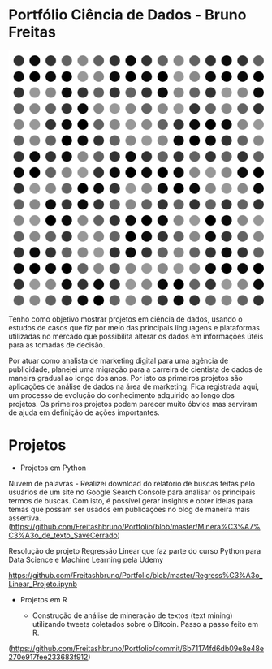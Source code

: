 # Portfólio Ciência de Dados - Bruno Freitas


![comportamento de dados apos analise](https://github.com/Freitashbruno/Portfolio/blob/master/Hilbert_Curve_Animation.gif)

Tenho como objetivo mostrar projetos em ciência de dados, usando o estudos de casos que fiz por meio das principais linguagens e plataformas utilizadas no mercado que possibilita alterar os dados em informações úteis para as tomadas de decisão.

 Por atuar como analista de marketing digital para uma agência de publicidade, planejei uma migração para a carreira de cientista de dados de maneira gradual ao longo dos anos. Por isto os primeiros projetos são aplicações de análise de dados na área de marketing. Fica registrada aqui, um processo de evolução do conhecimento adquirido ao longo dos projetos. Os primeiros projetos podem parecer muito óbvios mas serviram de ajuda em definição de ações importantes.
# Projetos
* Projetos em Python

Nuvem de palavras  -  Realizei download do relatório de buscas feitas pelo usuários de um  site no Google Search Console para analisar os principais termos de buscas. Com isto, é possível gerar insights e obter  ideias para temas que possam ser usados em  publicações no blog de maneira mais assertiva.
(https://github.com/Freitashbruno/Portfolio/blob/master/Minera%C3%A7%C3%A3o_de_texto_SaveCerrado)

Resolução de  projeto  Regressão Linear  que faz parte do curso  Python para Data Science e Machine Learning pela Udemy

https://github.com/Freitashbruno/Portfolio/blob/master/Regress%C3%A3o_Linear_Projeto.ipynb


* Projetos em  R

  * Construção de análise de mineração de textos (text mining) utilizando tweets coletados sobre o Bitcoin. Passo a passo feito em R.

(https://github.com/Freitashbruno/Portfolio/commit/6b71174fd6db09e8e48e270e917fee233683f912)
